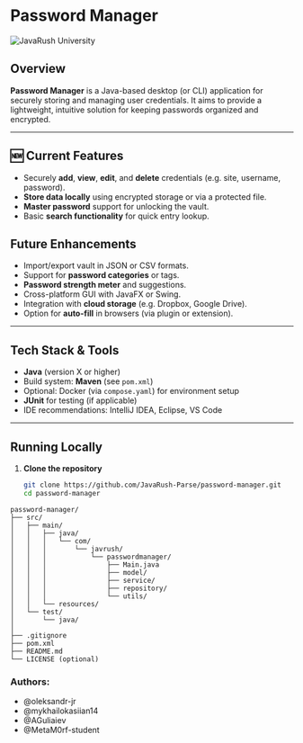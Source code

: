 # Password Manager

<img alt="JavaRush University" src="https://img.shields.io/badge/java-rush-orange?style=for-the-badge&color=orange&cacheSeconds=3600">

## Overview

**Password Manager** is a Java-based desktop (or CLI) application for securely storing and managing user credentials. It aims to provide a lightweight, intuitive solution for keeping passwords organized and encrypted.

---

## 🆕 Current Features

- Securely **add**, **view**, **edit**, and **delete** credentials (e.g. site, username, password).
- **Store data locally** using encrypted storage or via a protected file.
- **Master password** support for unlocking the vault.
- Basic **search functionality** for quick entry lookup.

##  Future Enhancements

- Import/export vault in JSON or CSV formats.
- Support for **password categories** or tags.
- **Password strength meter** and suggestions.
- Cross-platform GUI with JavaFX or Swing.
- Integration with **cloud storage** (e.g. Dropbox, Google Drive).
- Option for **auto-fill** in browsers (via plugin or extension).

---

##  Tech Stack & Tools

- **Java** (version X or higher)
- Build system: **Maven** (see `pom.xml`)
- Optional: Docker (via `compose.yaml`) for environment setup
- **JUnit** for testing (if applicable)
- IDE recommendations: IntelliJ IDEA, Eclipse, VS Code

---

##  Running Locally

1. **Clone the repository**  
   ```bash
   git clone https://github.com/JavaRush-Parse/password-manager.git
   cd password-manager
```
password-manager/
├── src/
│   ├── main/
│   │   ├── java/
│   │   │   └── com/
│   │   │       └── javrush/
│   │   │           └── passwordmanager/
│   │   │               ├── Main.java          
│   │   │               ├── model/             
│   │   │               ├── service/           
│   │   │               ├── repository/        
│   │   │               └── utils/           
│   │   └── resources/                      
│   └── test/
│       └── java/                              
│
├── .gitignore
├── pom.xml                                    
├── README.md                                 
└── LICENSE (optional)
```
### Authors:

- @oleksandr-jr
- @mykhailokasiian14
- @AGuliaiev
- @MetaM0rf-student
